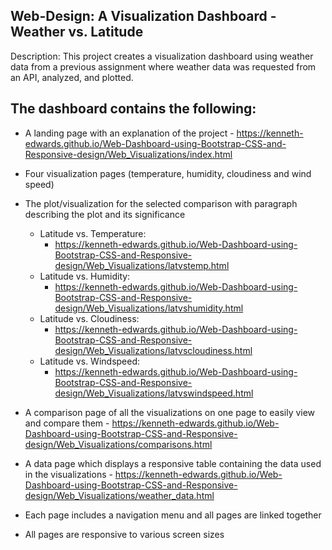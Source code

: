 ## Web-Design: A Visualization Dashboard - Weather vs. Latitude

Description: This project creates a visualization dashboard using weather data from a previous assignment where weather data was requested from an API, analyzed, and plotted.

## The dashboard contains the following:

* A landing page with an explanation of the project - https://kenneth-edwards.github.io/Web-Dashboard-using-Bootstrap-CSS-and-Responsive-design/Web_Visualizations/index.html

* Four visualization pages (temperature, humidity, cloudiness and wind speed)

* The plot/visualization for the selected comparison with paragraph describing the plot and its significance
  * Latitude vs. Temperature:
    * https://kenneth-edwards.github.io/Web-Dashboard-using-Bootstrap-CSS-and-Responsive-design/Web_Visualizations/latvstemp.html
  * Latitude vs. Humidity:
    * https://kenneth-edwards.github.io/Web-Dashboard-using-Bootstrap-CSS-and-Responsive-design/Web_Visualizations/latvshumidity.html
  * Latitude vs. Cloudiness:
    * https://kenneth-edwards.github.io/Web-Dashboard-using-Bootstrap-CSS-and-Responsive-design/Web_Visualizations/latvscloudiness.html
  * Latitude vs. Windspeed:
    * https://kenneth-edwards.github.io/Web-Dashboard-using-Bootstrap-CSS-and-Responsive-design/Web_Visualizations/latvswindspeed.html
    
* A comparison page of all the visualizations on one page to easily view and compare them - https://kenneth-edwards.github.io/Web-Dashboard-using-Bootstrap-CSS-and-Responsive-design/Web_Visualizations/comparisons.html

* A data page which displays a responsive table containing the data used in the visualizations - https://kenneth-edwards.github.io/Web-Dashboard-using-Bootstrap-CSS-and-Responsive-design/Web_Visualizations/weather_data.html

* Each page includes a navigation menu and all pages are linked together

* All pages are responsive to various screen sizes


